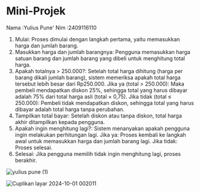 # Mini-Projek
Nama  :Yulius Pune'
Nim   :2409116110
1. Mulai: Proses dimulai dengan langkah pertama, yaitu memasukkan harga dan jumlah barang.
2. Masukkan harga dan jumlah barangnya: Pengguna memasukkan harga satuan barang dan jumlah barang yang dibeli untuk menghitung total harga.
3. Apakah totalnya > 250.000?: Setelah total harga dihitung (harga per barang dikali jumlah barang), sistem memeriksa apakah total harga tersebut lebih besar dari Rp250.000.
Jika ya (total > 250.000): Maka pembeli mendapatkan diskon 25%, sehingga total yang harus dibayar adalah 75% dari total harga asli (total × 0,75).
Jika tidak (total ≤ 250.000): Pembeli tidak mendapatkan diskon, sehingga total yang harus dibayar adalah total harga tanpa perubahan.
4. Tampilkan total bayar: Setelah diskon atau tanpa diskon, total harga akhir ditampilkan kepada pengguna.
5. Apakah ingin menghitung lagi?: Sistem menanyakan apakah pengguna ingin melakukan perhitungan lagi.
Jika ya: Proses kembali ke langkah awal untuk memasukkan harga dan jumlah barang lagi.
Jika tidak: Proses selesai.
6. Selesai: Jika pengguna memilih tidak ingin menghitung lagi, proses berakhir.



   
 ![yulius pune (1)](https://github.com/user-attachments/assets/b8158ac4-4c0a-4331-9046-4996ccb248a6)

 
![Cuplikan layar 2024-10-01 002011](https://github.com/user-attachments/assets/49878ed3-9c81-470a-81f9-7add090213d9)
